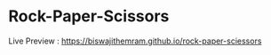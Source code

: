 # Rock-Paper-Scissors

Live Preview : <a href = 'https://biswajithemram.github.io/rock-paper-sciessors' target='_blank'>https://biswajithemram.github.io/rock-paper-sciessors</a>
